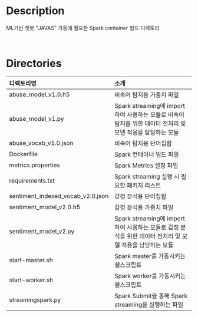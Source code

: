 
# Description
ML기반 챗봇 "JAVAS" 가동에 필요한 Spark container 빌드 디렉토리

<br>

# Directories

|디렉토리명|소개|
|:---|:---|
|abuse_model_v1.0.h5|비속어 탐지용 가중치 파일|
|abuse_model_v1.py|Spark streaming에 import하여 사용하는 모듈로 비속어 탐지를 위한 데이터 전처리 및 모델 적용을 담당하는 모듈|
|abuse_vocab_v1.0.json|비속어 탐지용 단어집합|
|Dockerfile|Spark 컨테이너 빌드 파일|
|metrics.properties|Spark Metrics 설정 파일|
|requirements.txt|Spark streaming 실행 시 필요한 패키지 리스트|
|sentiment_indexed_vocab_v2.0.json|감정 분석용 단어집합|
|sentiment_model_v2.0.h5|감정 분석용 가중치 파일|
|sentiment_model_v2.py|Spark streaming에 import하여 사용하는 모듈로 감정 분석을 위한 데이터 전처리 및 모델 적용을 담당하는 모듈|
|start-master.sh|Spark master를 가동시키는 쉘스크립트|
|start-worker.sh|Spark worker를 가동시키는 쉘스크립트|
|streamingspark.py|Spark Submit을 통해 Spark streaming을 실행하는 파일|
